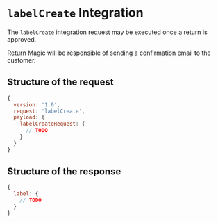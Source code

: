 # `labelCreate` Integration
The `labelCreate` integration request may be executed once a return is approved.

Return Magic will be responsible of sending a confirmation email to the customer.


## Structure of the request
```js
{
  version: '1.0',
  request: 'labelCreate',
  payload: {
    labelCreateRequest: {
      // TODO
    }
  }
}
```

## Structure of the response
```js
{
  label: {
    // TODO
  }
}
```